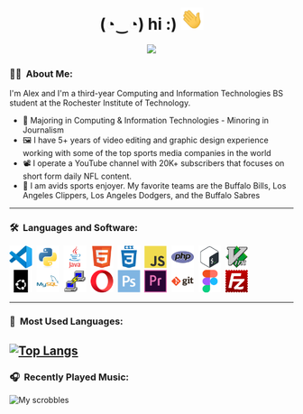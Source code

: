 <h1 align="center">(◔‿◔) hi :) <img src="https://raw.githubusercontent.com/ABSphreak/ABSphreak/master/gifs/Hi.gif" width="40"></h1>

<p align="center"><img src="https://media.giphy.com/media/ZclRkhN1gycH81BujZ/giphy.gif" width="500"/></p>




### :man_technologist: &nbsp;About Me:

I'm Alex and I'm a third-year Computing and Information Technologies BS student at the Rochester Institute of Technology.

- 📒 Majoring in Computing & Information Technologies - Minoring in Journalism 
- 🖼️ I have 5+ years of video editing and graphic design experience working with some of the top sports media companies in the world
- 📽️ I operate a YouTube channel with 20K+ subscribers that focuses on short form daily NFL content.
- 🏈 I am avids sports enjoyer. My favorite teams are the Buffalo Bills, Los Angeles Clippers, Los Angeles Dodgers, and the Buffalo Sabres

---

### 🛠 &nbsp;Languages and Software:

<p>
<img src="https://github.com/devicons/devicon/blob/master/icons/vscode/vscode-original.svg" title="VS Code" **alt="VS Code" width="40" height="40"/>&nbsp;
<img src="https://github.com/devicons/devicon/blob/master/icons/python/python-original.svg" title="Python" alt="Python" width="40" height="40"/>&nbsp;
<img src="https://github.com/devicons/devicon/blob/master/icons/java/java-original-wordmark.svg" title="Java" alt="Java" width="40" height="40"/>&nbsp;
<img src="https://github.com/devicons/devicon/blob/master/icons/html5/html5-original.svg" title="HTML5" alt="HTML" width="40" height="40"/>&nbsp;
<img src="https://github.com/devicons/devicon/blob/master/icons/css3/css3-plain-wordmark.svg"  title="CSS3" alt="CSS" width="40" height="40"/>&nbsp;
<img src="https://github.com/devicons/devicon/blob/master/icons/javascript/javascript-original.svg" title="JavaScript" alt="JavaScript" width="40" height="40"/>&nbsp;
<img src="https://github.com/devicons/devicon/blob/master/icons/php/php-original.svg" title="PHP" **alt="PHP" width="40" height="40"/>&nbsp;
<img src="https://github.com/devicons/devicon/blob/master/icons/bash/bash-original.svg" title="Bash" **alt="Bash" width="40" height="40"/>&nbsp;
<img src="https://github.com/devicons/devicon/blob/master/icons/vim/vim-original.svg" title="Vim" **alt="Vim" width="40" height="40"/>&nbsp;
<br>
<img src="https://github.com/devicons/devicon/blob/master/icons/ubuntu/ubuntu-plain.svg" title="Ubuntu" **alt="Ubuntu" width="40" height="40"/>&nbsp;
<img src="https://github.com/devicons/devicon/blob/master/icons/mysql/mysql-original-wordmark.svg" title="MySQL"  alt="MySQL" width="40" height="40"/>&nbsp;
<img src="https://github.com/devicons/devicon/blob/master/icons/putty/putty-original.svg" title="PUTTY"  alt="PUTTY" width="40" height="40"/>&nbsp;
<img src="https://github.com/devicons/devicon/blob/master/icons/opera/opera-original.svg" title="Opera" **alt="Opera" width="40" height="40"/>&nbsp;
<img src="https://github.com/devicons/devicon/blob/master/icons/photoshop/photoshop-plain.svg" title="Photoshop" **alt="Photoshop" width="40" height="40"/>&nbsp;
<img src="https://github.com/devicons/devicon/blob/master/icons/premierepro/premierepro-original.svg" title="Premiere" **alt="Premiere" width="40" height="40"/>&nbsp;
<img src="https://github.com/devicons/devicon/blob/master/icons/git/git-original-wordmark.svg" title="Git" **alt="Git" width="40" height="40"/>&nbsp;
<img src="https://github.com/devicons/devicon/blob/master/icons/figma/figma-original.svg" title="Figma" **alt="Figma" width="40" height="40"/>&nbsp;
<img src="https://github.com/devicons/devicon/blob/master/icons/filezilla/filezilla-plain.svg" title="FileZilla" **alt="FileZilla" width="40" height="40"/>&nbsp;
</p>

---

### 🐍 &nbsp;Most Used Languages:

[![Top Langs](https://github-readme-stat-alextedesco.vercel.app/api/top-langs/?username=alextedesco&layout=compact&theme=vision-friendly-dark)](https://github.com/alextedesco/github-readme-stats)
---

### 🎧 &nbsp;Recently Played Music:
![My scrobbles](https://lastfm-recently-played.vercel.app/api?user=MineMyThoughts)

